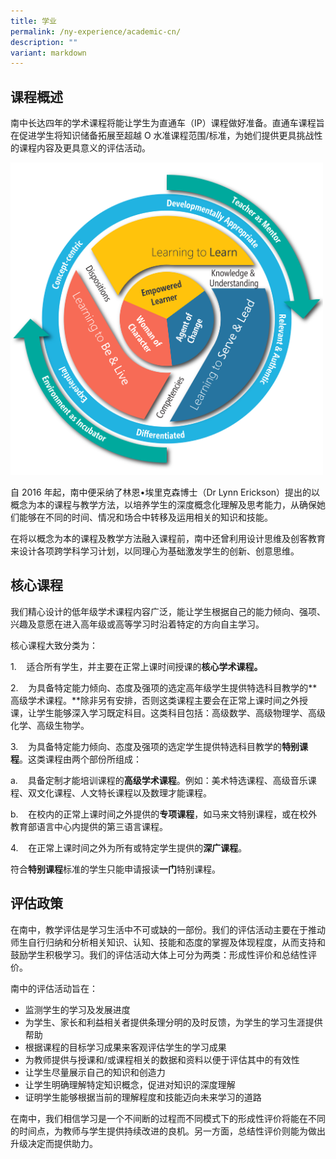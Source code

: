 ```yaml
---
title: 学业
permalink: /ny-experience/academic-cn/
description: ""
variant: markdown
---
```

## 课程概述

南中长达四年的学术课程将能让学生为直通车（IP）课程做好准备。直通车课程旨在促进学生将知识储备拓展至超越 O 水准课程范围/标准，为她们提供更具挑战性的课程内容及更具意义的评估活动。

<img style="width:500px" src="/images/NYGH_Curriculum_Framework.png">
<br>

自 2016 年起，南中便采纳了林恩•埃里克森博士（Dr Lynn Erickson）提出的以概念为本的课程与教学方法，以培养学生的深度概念化理解及思考能力，从确保她们能够在不同的时间、情况和场合中转移及运用相关的知识和技能。

在将以概念为本的课程及教学方法融入课程前，南中还曾利用设计思维及创客教育来设计各项跨学科学习计划，以同理心为基础激发学生的创新、创意思维。

## 核心课程

我们精心设计的低年级学术课程内容广泛，能让学生根据自己的能力倾向、强项、兴趣及意愿在进入高年级或高等学习时沿着特定的方向自主学习。

核心课程大致分类为：

1.&nbsp;&nbsp;&nbsp; 适合所有学生，并主要在正常上课时间授课的**核心学术课程。**

2.&nbsp;&nbsp;&nbsp; 为具备特定能力倾向、态度及强项的选定高年级学生提供特选科目教学的**高级学术课程。**除非另有安排，否则这类课程主要会在正常上课时间之外授课，让学生能够深入学习既定科目。这类科目包括：高级数学、高级物理学、高级化学、高级生物学。

3.&nbsp;&nbsp;&nbsp; 为具备特定能力倾向、态度及强项的选定学生提供特选科目教学的**特别课程**。这类课程由两个部份所组成：

   a.&nbsp;&nbsp;&nbsp; 具备定制才能培训课程的**高级学术课程**。例如：美术特选课程、高级音乐课程、双文化课程、人文特长课程以及数理才能课程。

   b.&nbsp;&nbsp;&nbsp; 在校内的正常上课时间之外提供的**专项课程**，如马来文特别课程，或在校外教育部语言中心内提供的第三语言课程。

4.&nbsp;&nbsp;&nbsp; 在正常上课时间之外为所有或特定学生提供的**深广课程**。

符合**特别课程**标准的学生只能申请报读**一门**特别课程。

## 评估政策

在南中，教学评估是学习生活中不可或缺的一部份。我们的评估活动主要在于推动师生自行归纳和分析相关知识、认知、技能和态度的掌握及体现程度，从而支持和鼓励学生积极学习。我们的评估活动大体上可分为两类：形成性评价和总结性评价。

南中的评估活动旨在：

*   监测学生的学习及发展进度
*   为学生、家长和利益相关者提供条理分明的及时反馈，为学生的学习生涯提供帮助
*   根据课程的目标学习成果来客观评估学生的学习成果
*   为教师提供与授课和/或课程相关的数据和资料以便于评估其中的有效性
*   让学生尽量展示自己的知识和创造力
*   让学生明确理解特定知识概念，促进对知识的深度理解
*   证明学生能够根据当前的理解程度和技能迈向未来学习的道路

在南中，我们相信学习是一个不间断的过程而不同模式下的形成性评价将能在不同的时间点，为教师与学生提供持续改进的良机。另一方面，总结性评价则能为做出升级决定而提供助力。